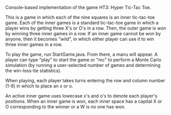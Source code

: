 Console-based implementation of the game HT3: Hyper Tic-Tac Toe. 

This is a game in which each of the nine squares is an inner tic-tac-toe game. Each of the inner games is a standard tic-tac-toe game in which a player wins by getting three X's or O's in a row. Then, the outer game is won by winning three inner games in a row. If an inner game cannot be won by anyone, then it becomes "wild", in which either player can use it to win three inner games in a row.

To play the game, run StartGame.java. From there, a manu will appear. A player can type "play" to start the game or "mc" to perform a Monte Carlo simulation (by running a user-selected number of games and determining the win-loss-tie statistics).

When playing, each player takes turns entering the row and column number (1-9) in which to place an x or o. 

An active inner game uses lowecase x's and o's to denote each player's positions. When an inner game is won, each inner space has a capital X or O corresponding to the winner or a W is no one has won.
